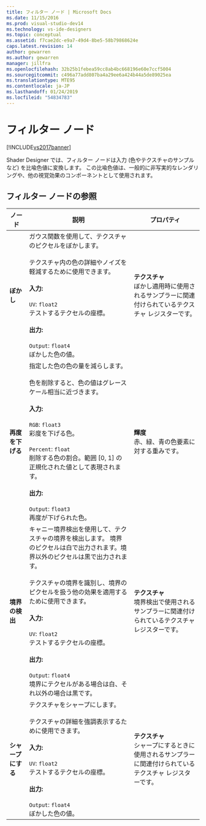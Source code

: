 ```yaml
---
title: フィルター ノード | Microsoft Docs
ms.date: 11/15/2016
ms.prod: visual-studio-dev14
ms.technology: vs-ide-designers
ms.topic: conceptual
ms.assetid: f7cae2dc-e9a7-49d4-8be5-58b79868624e
caps.latest.revision: 14
author: gewarren
ms.author: gewarren
manager: jillfra
ms.openlocfilehash: 32b25b1febea59cc8ab4bc668196e60e7ccf5004
ms.sourcegitcommit: c496a77add807ba4a29ee6a424b44a5de89025ea
ms.translationtype: MTE95
ms.contentlocale: ja-JP
ms.lasthandoff: 01/24/2019
ms.locfileid: "54834783"
---
```

# <a name="filter-nodes"></a>フィルター ノード
[!INCLUDE[vs2017banner](../includes/vs2017banner.md)]

Shader Designer では、フィルター ノードは入力 (色やテクスチャのサンプルなど) を比喩色値に変換します。 この比喩色値は、一般的に非写実的なレンダリングや、他の視覚効果のコンポーネントとして使用されます。  
  
## <a name="filter-node-reference"></a>フィルター ノードの参照  
  
|ノード|説明|プロパティ|  
|----------|-------------|----------------|  
|**ぼかし**|ガウス関数を使用して、テクスチャのピクセルをぼかします。<br /><br /> テクスチャ内の色の詳細やノイズを軽減するために使用できます。<br /><br /> **入力:**<br /><br /> `UV`: `float2`<br /> テストするテクセルの座標。<br /><br /> **出力:**<br /><br /> `Output`: `float4`<br /> ぼかした色の値。|**テクスチャ**<br /> ぼかし適用時に使用されるサンプラーに関連付けられているテクスチャ レジスターです。|  
|**再度を下げる**|指定した色の色の量を減らします。<br /><br /> 色を削除すると、色の値はグレースケール相当に近づきます。<br /><br /> **入力:**<br /><br /> `RGB`: `float3`<br /> 彩度を下げる色。<br /><br /> `Percent`: `float`<br /> 削除する色の割合。範囲 [0, 1] の正規化された値として表現されます。<br /><br /> **出力:**<br /><br /> `Output`: `float3`<br /> 再度が下げられた色。|**輝度**<br /> 赤、緑、青の色要素に対する重みです。|  
|**境界の検出**|キャニー境界検出を使用して、テクスチャの境界を検出します。 境界のピクセルは白で出力されます。境界以外のピクセルは黒で出力されます。<br /><br /> テクスチャの境界を識別し、境界のピクセルを扱う他の効果を適用するために使用できます。<br /><br /> **入力:**<br /><br /> `UV`: `float2`<br /> テストするテクセルの座標。<br /><br /> **出力:**<br /><br /> `Output`: `float4`<br /> 境界にテクセルがある場合は白、それ以外の場合は黒です。|**テクスチャ**<br /> 境界検出で使用されるサンプラーに関連付けられているテクスチャ レジスターです。|  
|**シャープにする**|テクスチャをシャープにします。<br /><br /> テクスチャの詳細を強調表示するために使用できます。<br /><br /> **入力:**<br /><br /> `UV`: `float2`<br /> テストするテクセルの座標。<br /><br /> **出力:**<br /><br /> `Output`: `float4`<br /> ぼかした色の値。|**テクスチャ**<br /> シャープにするときに使用されるサンプラーに関連付けられているテクスチャ レジスターです。|
